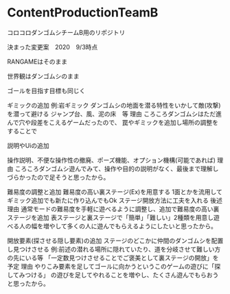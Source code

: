 # ContentProductionTeamB
コロコロダンゴムシチームB用のリポジトリ

決まった変更案　2020　9/3時点

RANGAMEはそのまま

世界観はダンゴムシのまま

ゴールを目指す目標も同じく

ギミックの追加
例:岩ギミック
ダンゴムシの地面を潜る特性をいかして敵(攻撃)を潜って避ける
ジャンプ台、風、泥の床　等
理由
ころころダンゴムシはただ進んで穴や段差をこえるゲームだったので、
罠やギミックを追加し場所の調整をすることで

説明やUiの追加

操作説明、不便な操作性の撤廃、ポーズ機能、オプション機構(可能であれば)
理由
ころころダンゴムシ遊んでみて、操作や目的の説明がなく、最後まで理解しづらかったので足そうと思ったから。

難易度の調整と追加
難易度の高い裏ステージ(Ex)を用意する
1面とかを流用してギミック追加でも新たに作り込んでもOk
ステージ開放方法に工夫を入れる
後述
理由
通常モードの難易度を手軽に遊べるように調整し、追加で難易度の高い裏ステージを追加
表ステージと裏ステージで「簡単」「難しい」2種類を用意し遊べる人の幅を増やして多くの人に遊んでもらえるようにしたいと思ったから。

開放要素(探させる隠し要素)の追加
ステージのどこかに仲間のダンゴムシを配置し見つけさせる
例:前述の潜れる場所に隠れていたり、道を分岐させて難しい方の先にいる等
「一定数見つけさせることでご褒美として裏ステージの開放」を予定
理由
やりこみ要素を足してゴールに向かうというこのゲームの遊びに「探してみつける」
の遊びを足してやれることを増やし、たくさん遊んでもらおうと思ったから。

